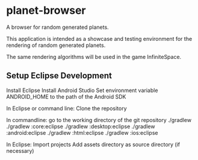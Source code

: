 # planet-browser

A browser for random generated planets.

This application is intended as a showcase and testing environment for the rendering of random generated planets.

The same rendering algorithms will be used in the game InfiniteSpace.

## Setup Eclipse Development

Install Eclipse
Install Android Studio
Set environment variable ANDROID_HOME to the path of the Android SDK

In Eclipse or command line: Clone the repository

In commandline: go to the working directory of the git repository
./gradlew
./gradlew :core:eclipse
./gradlew :desktop:eclipse
./gradlew :android:eclipse
./gradlew :html:eclipse
./gradlew :ios:eclipse

In Eclipse:
Import projects
Add assets directory as source directory (if necessary)